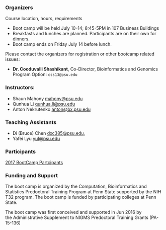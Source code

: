 ### Organizers

Course location, hours, requirements

* Boot camp will be held July 10-14; 8:45-5PM in 107 Business Buildings
* Breakfasts and lunches are planned. Participants are on their own for dinners.
* Boot camp ends on Friday July 14 before lunch.

Please contact the organizers for registration or other bootcamp related issues:

* **Dr. Cooduvalli Shashikant**, Co-Director, Bioinformatics and Genomics Program Option: `css13@psu.edu`

### Instructors:

* Shaun Mahony <mahony@psu.edu>
* Qunhua Li <qunhua.li@psu.edu>
* Anton Nekrutenko <anton@bx.psu.edu>

### Teaching Assistants

* Di (Bruce) Chen <dxc385@psu.edu>, 
* Yafei Lyu <yul@psu.edu>

### Participants
[2017 BootCamp Partcipants](paticipants.md)

### Funding and Support

The boot camp is organized by the Computation, Bioinformatics and Statistics Predoctoral Training Program at Penn State supported by the NIH T32 program. The boot camp is funded by participating colleges at Penn State. 

The boot camp was first conceived and supported in Jun 2016 by the Administrative Supplement to NIGMS Predoctoral Training Grants (PA-15-136)
